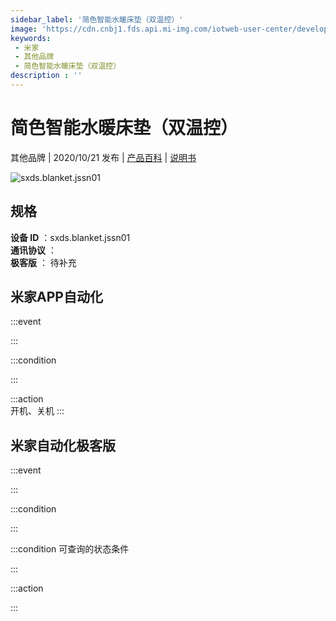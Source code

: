 ```yaml
---
sidebar_label: '简色智能水暖床垫（双温控）'
image: 'https://cdn.cnbj1.fds.api.mi-img.com/iotweb-user-center/developer_1679071135843Hmbc1S6w.png?GalaxyAccessKeyId=AKVGLQWBOVIRQ3XLEW&Expires=9223372036854775807&Signature=HQSF5Q6Sj8NwaZv6uuNwekly5cc='
keywords: 
 - 米家
 - 其他品牌
 - 简色智能水暖床垫（双温控）
description : ''
---
```

# 简色智能水暖床垫（双温控）

其他品牌 | 2020/10/21 发布 | [产品百科](https://home.mi.com/webapp/content/baike/product/index.html?model=sxds.blanket.jssn01/) | [说明书](https://home.mi.com/views/introduction.html?model=sxds.blanket.jssn01&region=cn)

![sxds.blanket.jssn01](https://cdn.cnbj1.fds.api.mi-img.com/iotweb-user-center/developer_1679071135843Hmbc1S6w.png?GalaxyAccessKeyId=AKVGLQWBOVIRQ3XLEW&Expires=9223372036854775807&Signature=HQSF5Q6Sj8NwaZv6uuNwekly5cc=)

## 规格  
> 
**设备 ID** ：sxds.blanket.jssn01  
**通讯协议** ：  
**极客版**  ： 待补充 


## 米家APP自动化  

:::event  

:::

:::condition  

:::

:::action   
开机、关机
:::

## 米家自动化极客版  

:::event  

:::

:::condition  

:::

:::condition 可查询的状态条件  

:::

:::action  

:::

        
